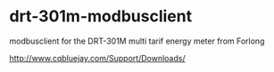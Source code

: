 drt-301m-modbusclient
=====================

modbusclient for the DRT-301M multi tarif energy meter from Forlong

http://www.cqbluejay.com/Support/Downloads/

